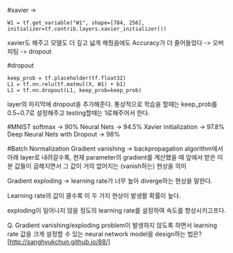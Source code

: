 #xavier 
->
```
W1 = tf.get_variable("W1", shape=[784, 256],                  initializer=tf.contrib.layers.xavier_initializer())
```

xavier도 해주고 모델도 더 깊고 넓게 해줬음에도 Accuracy가 더 줄어들었다 -> 오버피팅 -> dropout

#dropout
```
keep_prob = tf.placeholder(tf.float32)
L1 = tf.nn.relu(tf.matmul(X, W1) + b1)
L1 = tf.nn.dropout(L1, keep_prob=keep_prob)
```
layer의 마지막에 dropout을 추가해준다. 통상적으로 학습을 할때는 keep_prob를 0.5~0.7로 설정해주고 testing할때는 1로해주어서 한다. 

#MNIST
softmax -> 90%
Neural Nets -> 94.5%
Xavier initialization -> 97.8%
Deep Neural Nets with Dropout -> 98% 

#Batch Normalization
Gradient vanishing -> backpropagation algorithm에서 아래 layer로 내려갈수록, 현재 parameter의 gradient를 계산했을 때 앞에서 받은 미분 값들이 곱해지면서 그 값이 거의 없어지는 (vanish하는) 현상을 의미

Gradient exploding -> learning rate가 너무 높아 diverge하는 현상을 말한다. 

Learning rate의 값이 클수록 이 두 가지 현상이 발생활 확률이 높다.

exploding이 일어나지 않을 정도의 learning rate를 설정하여 속도를 향상시키고프다.

Q. Gradient vanishing/exploding problem이 발생하지 않도록 하면서 learning rate 값을 크게 설정할 수 있는 neural network model을 design하는 법은?
[http://sanghyukchun.github.io/88/]




